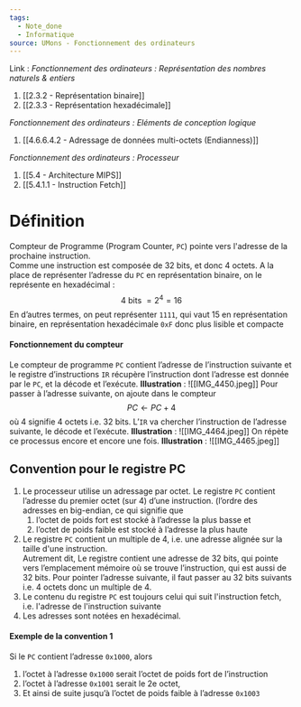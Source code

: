 ```yaml
---
tags:
  - Note_done
  - Informatique
source: UMons - Fonctionnement des ordinateurs
---
```


Link :
_Fonctionnement des ordinateurs : Représentation des nombres naturels & entiers_
1. [[2.3.2 - Représentation binaire]]
2. [[2.3.3 - Représentation hexadécimale]]

_Fonctionnement des ordinateurs : Eléments de conception logique_
1. [[4.6.6.4.2 - Adressage de données multi-octets (Endianness)]]

_Fonctionnement des ordinateurs : Processeur_
1. [[5.4 - Architecture MIPS]]
1. [[5.4.1.1 - Instruction Fetch]]

# Définition
Compteur de Programme (Program Counter, `PC`) pointe vers l'adresse de la prochaine instruction. 
\
Comme une instruction est composée de 32 bits, et donc 4 octets. A la place de représenter l’adresse du `PC` en représentation binaire, on le représente en hexadécimal : $$4\text{ bits } = 2^4=16$$ En d’autres termes, on peut représenter `1111`, qui vaut 15 en représentation binaire, en représentation hexadécimale `0xF` donc plus lisible et compacte

#### Fonctionnement du compteur
Le compteur de programme `PC` contient l’adresse de l’instruction suivante et le registre d’instructions `IR` récupère l’instruction dont l’adresse est donnée par le `PC`, et la décode et l’exécute. 
**Illustration** : ![[IMG_4450.jpeg]]
Pour passer à l’adresse suivante, on ajoute dans le compteur $$PC\leftarrow PC+4$$ où 4 signifie 4 octets i.e. 32 bits. L’`IR` va chercher l’instruction de l’adresse suivante, le décode et l’exécute.
**Illustration** : ![[IMG_4464.jpeg]]
On répète ce processus encore et encore une fois. 
**Illustration** : ![[IMG_4465.jpeg]]

## Convention pour le registre PC 
1. Le processeur utilise un adressage par octet. Le registre `PC` contient l’adresse du premier octet (sur 4) d’une instruction. (l’ordre des adresses en big-endian, ce qui signifie que 
	1. l’octet de poids fort est stocké à l’adresse la plus basse et 
	2. l’octet de poids faible est stocké à l’adresse la plus haute
2. Le registre `PC` contient un multiple de 4, i.e. une adresse alignée sur la taille d'une instruction. 
\
Autrement dit, Le registre contient une adresse de 32 bits, qui pointe vers l’emplacement mémoire où se trouve l’instruction, qui est aussi de 32 bits. Pour pointer l’adresse suivante, il faut passer au 32 bits suivants i.e. 4 octets donc un multiple de 4.
6. Le contenu du registre `PC` est toujours celui qui suit l'instruction fetch, i.e. l'adresse de l'instruction suivante
7. Les adresses sont notées en hexadécimal.

#### Exemple de la convention 1
Si le `PC` contient l’adresse `0x1000`, alors 
1. l’octet à l’adresse `0x1000` serait l’octet de poids fort de l’instruction 
2. l’octet à l’adresse `0x1001` serait le 2e octet,
3. Et ainsi de suite jusqu’à l’octet de poids faible à l’adresse `0x1003`